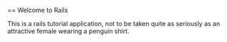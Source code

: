 == Welcome to Rails

This is a rails tutorial application, not to be taken quite as seriously as an attractive female wearing a penguin shirt. 

